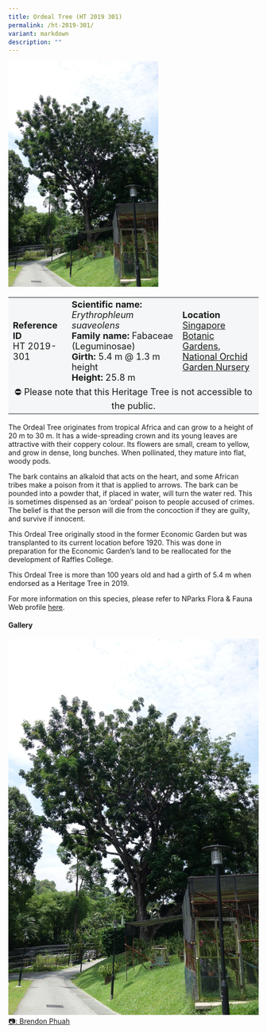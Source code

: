 ```yaml
---
title: Ordeal Tree (HT 2019 301)
permalink: /ht-2019-301/
variant: markdown
description: ""
---
```

<div class="isomer-image-wrapper">
<img style="width: 60%" src="/images/Heritage_trees_photos/erypsua_ht2019-301_habit.jpg">
</div><table style="minWidth: 100px; font-size: 18px; background: #F4F6F7">
<tbody><tr>
<td rowspan="1" colspan="1">
<strong>Reference  ID</strong>
<br>HT 2019-301
</td>
<td rowspan="1" colspan="1">
<strong>Scientific name:</strong> <em>Erythrophleum suaveolens</em>
<br><strong>Family name: </strong>Fabaceae (Leguminosae)
<br><strong>Girth: </strong>5.4 m @ 1.3 m height
<br><strong>Height: </strong>25.8 m
</td>
<td rowspan="1" colspan="1">
<strong>Location</strong><a href="https://www.onemap.gov.sg/?lat=1.313630000020236&amp;lng=103.81393000001891">
 <br>Singapore Botanic Gardens,<br>National Orchid Garden Nursery<br></a>
</td></tr>
<tr><td style="text-align: center;" colspan="3">  
⛔ Please note that this Heritage Tree is not accessible to the public.</td></tr>
</tbody>
</table>
<p>The Ordeal Tree originates from tropical Africa and can grow to a height of 20 m to 30 m. It has a wide-spreading crown and its young leaves are attractive with their coppery&nbsp;colour. Its flowers are small, cream to yellow, and grow in dense, long bunches. When pollinated, they mature into flat, woody pods.</p>

<p>The bark contains an alkaloid that acts on the heart, and some African tribes make a poison from it that is applied to arrows. The bark can be pounded into a powder that, if placed in water, will turn the water red. This is sometimes dispensed as an ‘ordeal’ poison to people accused of crimes. The belief is that the person will die from the concoction if they are guilty, and survive if innocent.</p>

<p>This Ordeal Tree originally stood in the former Economic Garden but was transplanted to its current location before 1920. This was done in preparation for the Economic Garden’s land to be reallocated for the development of Raffles College.</p>

<p>This Ordeal Tree is more than 100 years old and had a girth of 5.4 m when endorsed as a Heritage Tree in 2019.</p>

<p>For more information on this species, please refer to NParks Flora &amp; Fauna Web profile <a href="https://www.nparks.gov.sg/florafaunaweb/flora/2/8/2882">here</a>.</p>

<h4><b>Gallery</b></h4>
<div class="isomer-card-grid">
<a href="/images/Heritage_trees_photos/erypsua_ht2019-301_habit.jpg" class="isomer-card">
<div class="isomer-card-image">
<div class="isomer-image-wrapper"><img src="/images/Heritage_trees_photos/erypsua_ht2019-301_habit.jpg"></div></div>
<div class="isomer-card-body"><div class="isomer-card-description">📷: Brendon Phuah</div></div></a><br></div>